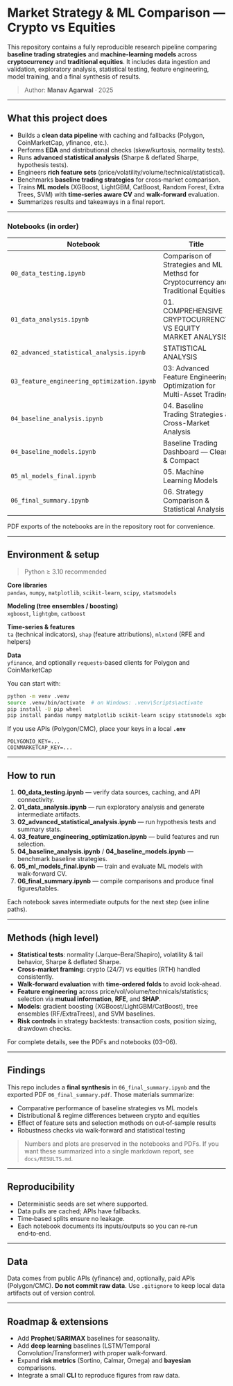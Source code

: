 # Market Strategy & ML Comparison — Crypto vs Equities

This repository contains a fully reproducible research pipeline comparing **baseline trading strategies** and **machine‑learning models** across **cryptocurrency** and **traditional equities**. It includes data ingestion and validation, exploratory analysis, statistical testing, feature engineering, model training, and a final synthesis of results.

> Author: **Manav Agarwal** · 2025

---

## What this project does

- Builds a **clean data pipeline** with caching and fallbacks (Polygon, CoinMarketCap, yfinance, etc.).  
- Performs **EDA** and distributional checks (skew/kurtosis, normality tests).  
- Runs **advanced statistical analysis** (Sharpe & deflated Sharpe, hypothesis tests).  
- Engineers **rich feature sets** (price/volatility/volume/technical/statistical).  
- Benchmarks **baseline trading strategies** for cross‑market comparison.  
- Trains **ML models** (XGBoost, LightGBM, CatBoost, Random Forest, Extra Trees, SVM) with **time‑series aware CV** and **walk‑forward** evaluation.  
- Summarizes results and takeaways in a final report.

---

### Notebooks (in order)

| Notebook | Title |
|---|---|
| `00_data_testing.ipynb` | Comparison of Strategies and ML Methsd for Cryptocurrency and Traditional Equities. |
| `01_data_analysis.ipynb` | 01. COMPREHENSIVE CRYPTOCURRENCY VS EQUITY MARKET ANALYSIS |
| `02_advanced_statistical_analysis.ipynb` | STATISTICAL ANALYSIS |
| `03_feature_engineering_optimization.ipynb` | 03: Advanced Feature Engineering Optimization for Multi-Asset Trading |
| `04_baseline_analysis.ipynb` | 04. Baseline Trading Strategies & Cross-Market Analysis |
| `04_baseline_models.ipynb` | Baseline Trading Dashboard — Clean & Compact |
| `05_ml_models_final.ipynb` | 05. Machine Learning Models |
| `06_final_summary.ipynb` | 06. Strategy Comparison & Statistical Analysis |

PDF exports of the notebooks are in the repository root for convenience.

---

## Environment & setup

> Python ≥ 3.10 recommended

**Core libraries**  
`pandas`, `numpy`, `matplotlib`, `scikit-learn`, `scipy`, `statsmodels`

**Modeling (tree ensembles / boosting)**  
`xgboost`, `lightgbm`, `catboost`

**Time‑series & features**  
`ta` (technical indicators), `shap` (feature attributions), `mlxtend` (RFE and helpers)

**Data**  
`yfinance`, and optionally `requests`‑based clients for Polygon and CoinMarketCap

You can start with:

```bash
python -m venv .venv
source .venv/bin/activate  # on Windows: .venv\Scripts\activate
pip install -U pip wheel
pip install pandas numpy matplotlib scikit-learn scipy statsmodels xgboost lightgbm catboost yfinance ta shap mlxtend
```

If you use APIs (Polygon/CMC), place your keys in a local **`.env`**

```
POLYGONIO_KEY=...
COINMARKETCAP_KEY=...
```

---

## How to run

1. **00_data_testing.ipynb** — verify data sources, caching, and API connectivity.  
2. **01_data_analysis.ipynb** — run exploratory analysis and generate intermediate artifacts.  
3. **02_advanced_statistical_analysis.ipynb** — run hypothesis tests and summary stats.  
4. **03_feature_engineering_optimization.ipynb** — build features and run selection.  
5. **04_baseline_analysis.ipynb** / **04_baseline_models.ipynb** — benchmark baseline strategies.  
6. **05_ml_models_final.ipynb** — train and evaluate ML models with walk‑forward CV.  
7. **06_final_summary.ipynb** — compile comparisons and produce final figures/tables.

Each notebook saves intermediate outputs for the next step (see inline paths).

---

## Methods (high level)

- **Statistical tests**: normality (Jarque–Bera/Shapiro), volatility & tail behavior, Sharpe & deflated Sharpe.  
- **Cross‑market framing**: crypto (24/7) vs equities (RTH) handled consistently.  
- **Walk‑forward evaluation** with **time‑ordered folds** to avoid look‑ahead.  
- **Feature engineering** across price/vol/volume/technicals/statistics; selection via **mutual information**, **RFE**, and **SHAP**.  
- **Models**: gradient boosting (XGBoost/LightGBM/CatBoost), tree ensembles (RF/ExtraTrees), and SVM baselines.  
- **Risk controls** in strategy backtests: transaction costs, position sizing, drawdown checks.

For complete details, see the PDFs and notebooks (03–06).

---

## Findings

This repo includes a **final synthesis** in `06_final_summary.ipynb` and the exported PDF `06_final_summary.pdf`. Those materials summarize:
- Comparative performance of baseline strategies vs ML models
- Distributional & regime differences between crypto and equities
- Effect of feature sets and selection methods on out‑of‑sample results
- Robustness checks via walk‑forward and statistical testing

> Numbers and plots are preserved in the notebooks and PDFs. If you want these summarized into a single markdown report, see `docs/RESULTS.md`.

---

## Reproducibility

- Deterministic seeds are set where supported.  
- Data pulls are cached; APIs have fallbacks.  
- Time‑based splits ensure no leakage.  
- Each notebook documents its inputs/outputs so you can re‑run end‑to‑end.

---

## Data

Data comes from public APIs (yfinance) and, optionally, paid APIs (Polygon/CMC). **Do not commit raw data**. Use `.gitignore` to keep local data artifacts out of version control.

---

## Roadmap & extensions

- Add **Prophet**/**SARIMAX** baselines for seasonality.  
- Add **deep learning** baselines (LSTM/Temporal Convolution/Transformer) with proper walk‑forward.  
- Expand **risk metrics** (Sortino, Calmar, Omega) and **bayesian** comparisons.  
- Integrate a small **CLI** to reproduce figures from raw data.
